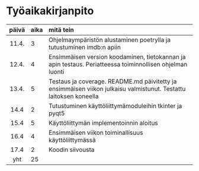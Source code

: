 # Työaikakirjanpito

| päivä | aika | mitä tein  |
| :----:|:-----| :-----|
| 11.4. | 3    | Ohjelmaympäristön alustaminen poetrylla ja tutustuminen imdb:n apiin |
| 12.4. | 4    | Ensimmäisen version koodaminen, tietokannan ja apin testaus. Periatteessa toiminnollisen ohjelman luonti|
| 13.4. | 5    | Testaus ja coverage. README.md päivitetty ja ensimmäisen viikon julkaisu valmistunut. Testattu laitoksen koneella|
| 14.4  | 2    | Tutustuminen käyttöliittymämoduleihin tkinter ja pyqt5 |
| 15.4  | 5    | Käyttöliittymän implementoinnin aloitus |
| 16.4  | 4    | Ensimmäisen viikon toiminallisuus käyttöliittymässä |
| 17.4  | 2    | Koodin siivousta |
| yht   | 25   | |
